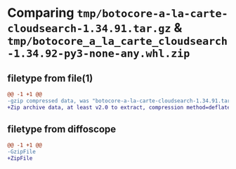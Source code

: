 # Comparing `tmp/botocore-a-la-carte-cloudsearch-1.34.91.tar.gz` & `tmp/botocore_a_la_carte_cloudsearch-1.34.92-py3-none-any.whl.zip`

## filetype from file(1)

```diff
@@ -1 +1 @@
-gzip compressed data, was "botocore-a-la-carte-cloudsearch-1.34.91.tar", last modified: Thu Apr 25 01:03:28 2024, max compression
+Zip archive data, at least v2.0 to extract, compression method=deflate
```

## filetype from diffoscope

```diff
@@ -1 +1 @@
-GzipFile
+ZipFile
```

